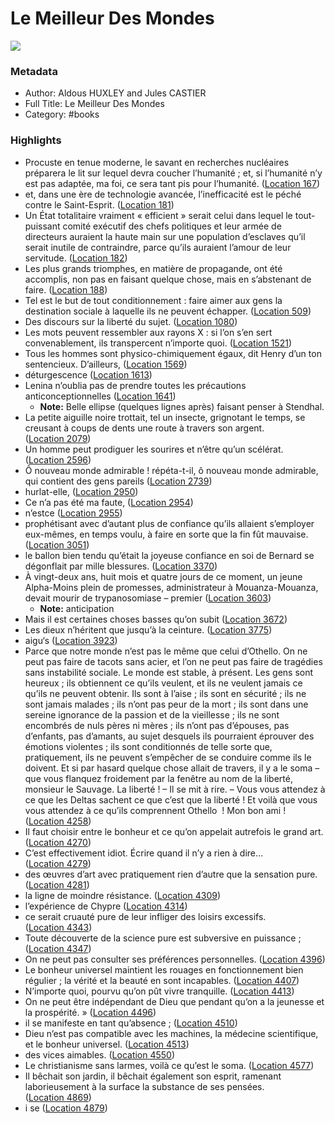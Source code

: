 # Le Meilleur Des Mondes

![](https://images-na.ssl-images-amazon.com/images/I/41fP8HLC-WL._SL2000_.jpg)

### Metadata

- Author: Aldous HUXLEY and Jules CASTIER
- Full Title: Le Meilleur Des Mondes
- Category: #books

### Highlights

- Procuste en tenue moderne, le savant en recherches nucléaires préparera le lit sur lequel devra coucher l’humanité ; et, si l’humanité n’y est pas adaptée, ma foi, ce sera tant pis pour l’humanité. ([Location 167](https://readwise.io/to_kindle?action=open&asin=B00CQAXMKM&location=167))
- et, dans une ère de technologie avancée, l’inefficacité est le péché contre le Saint-Esprit. ([Location 181](https://readwise.io/to_kindle?action=open&asin=B00CQAXMKM&location=181))
- Un État totalitaire vraiment « efficient » serait celui dans lequel le tout-puissant comité exécutif des chefs politiques et leur armée de directeurs auraient la haute main sur une population d’esclaves qu’il serait inutile de contraindre, parce qu’ils auraient l’amour de leur servitude. ([Location 182](https://readwise.io/to_kindle?action=open&asin=B00CQAXMKM&location=182))
- Les plus grands triomphes, en matière de propagande, ont été accomplis, non pas en faisant quelque chose, mais en s’abstenant de faire. ([Location 188](https://readwise.io/to_kindle?action=open&asin=B00CQAXMKM&location=188))
- Tel est le but de tout conditionnement : faire aimer aux gens la destination sociale à laquelle ils ne peuvent échapper. ([Location 509](https://readwise.io/to_kindle?action=open&asin=B00CQAXMKM&location=509))
- Des discours sur la liberté du sujet. ([Location 1080](https://readwise.io/to_kindle?action=open&asin=B00CQAXMKM&location=1080))
- Les mots peuvent ressembler aux rayons X : si l’on s’en sert convenablement, ils transpercent n’importe quoi. ([Location 1521](https://readwise.io/to_kindle?action=open&asin=B00CQAXMKM&location=1521))
- Tous les hommes sont physico-chimiquement égaux, dit Henry d’un ton sentencieux. D’ailleurs, ([Location 1569](https://readwise.io/to_kindle?action=open&asin=B00CQAXMKM&location=1569))
- déturgescence ([Location 1613](https://readwise.io/to_kindle?action=open&asin=B00CQAXMKM&location=1613))
- Lenina n’oublia pas de prendre toutes les précautions anticonceptionnelles ([Location 1641](https://readwise.io/to_kindle?action=open&asin=B00CQAXMKM&location=1641))
    - **Note:** Belle ellipse (quelques lignes après) faisant penser à Stendhal.
- La petite aiguille noire trottait, tel un insecte, grignotant le temps, se creusant à coups de dents une route à travers son argent. ([Location 2079](https://readwise.io/to_kindle?action=open&asin=B00CQAXMKM&location=2079))
- Un homme peut prodiguer les sourires et n’être qu’un scélérat. ([Location 2596](https://readwise.io/to_kindle?action=open&asin=B00CQAXMKM&location=2596))
- Ô nouveau monde admirable ! répéta-t-il, ô nouveau monde admirable, qui contient des gens pareils ([Location 2739](https://readwise.io/to_kindle?action=open&asin=B00CQAXMKM&location=2739))
- hurlat-elle, ([Location 2950](https://readwise.io/to_kindle?action=open&asin=B00CQAXMKM&location=2950))
- Ce n’a pas été ma faute, ([Location 2954](https://readwise.io/to_kindle?action=open&asin=B00CQAXMKM&location=2954))
- n’estce ([Location 2955](https://readwise.io/to_kindle?action=open&asin=B00CQAXMKM&location=2955))
- prophétisant avec d’autant plus de confiance qu’ils allaient s’employer eux-mêmes, en temps voulu, à faire en sorte que la fin fût mauvaise. ([Location 3051](https://readwise.io/to_kindle?action=open&asin=B00CQAXMKM&location=3051))
- le ballon bien tendu qu’était la joyeuse confiance en soi de Bernard se dégonflait par mille blessures. ([Location 3370](https://readwise.io/to_kindle?action=open&asin=B00CQAXMKM&location=3370))
- À vingt-deux ans, huit mois et quatre jours de ce moment, un jeune Alpha-Moins plein de promesses, administrateur à Mouanza-Mouanza, devait mourir de trypanosomiase – premier ([Location 3603](https://readwise.io/to_kindle?action=open&asin=B00CQAXMKM&location=3603))
    - **Note:** anticipation 
- Mais il est certaines choses basses qu’on subit ([Location 3672](https://readwise.io/to_kindle?action=open&asin=B00CQAXMKM&location=3672))
- Les dieux n’héritent que jusqu’à la ceinture. ([Location 3775](https://readwise.io/to_kindle?action=open&asin=B00CQAXMKM&location=3775))
- aigu‘s ([Location 3923](https://readwise.io/to_kindle?action=open&asin=B00CQAXMKM&location=3923))
- Parce que notre monde n’est pas le même que celui d’Othello. On ne peut pas faire de tacots sans acier, et l’on ne peut pas faire de tragédies sans instabilité sociale. Le monde est stable, à présent. Les gens sont heureux ; ils obtiennent ce qu’ils veulent, et ils ne veulent jamais ce qu’ils ne peuvent obtenir. Ils sont à l’aise ; ils sont en sécurité ; ils ne sont jamais malades ; ils n’ont pas peur de la mort ; ils sont dans une sereine ignorance de la passion et de la vieillesse ; ils ne sont encombrés de nuls pères ni mères ; ils n’ont pas d’épouses, pas d’enfants, pas d’amants, au sujet desquels ils pourraient éprouver des émotions violentes ; ils sont conditionnés de telle sorte que, pratiquement, ils ne peuvent s’empêcher de se conduire comme ils le doivent. Et si par hasard quelque chose allait de travers, il y a le soma – que vous flanquez froidement par la fenêtre au nom de la liberté, monsieur le Sauvage. La liberté ! – Il se mit à rire. – Vous vous attendez à ce que les Deltas sachent ce que c’est que la liberté ! Et voilà que vous vous attendez à ce qu’ils comprennent Othello  ! Mon bon ami ! ([Location 4258](https://readwise.io/to_kindle?action=open&asin=B00CQAXMKM&location=4258))
- Il faut choisir entre le bonheur et ce qu’on appelait autrefois le grand art. ([Location 4270](https://readwise.io/to_kindle?action=open&asin=B00CQAXMKM&location=4270))
- C’est effectivement idiot. Écrire quand il n’y a rien à dire… ([Location 4279](https://readwise.io/to_kindle?action=open&asin=B00CQAXMKM&location=4279))
- des œuvres d’art avec pratiquement rien d’autre que la sensation pure. ([Location 4281](https://readwise.io/to_kindle?action=open&asin=B00CQAXMKM&location=4281))
- la ligne de moindre résistance. ([Location 4309](https://readwise.io/to_kindle?action=open&asin=B00CQAXMKM&location=4309))
- l’expérience de Chypre ([Location 4314](https://readwise.io/to_kindle?action=open&asin=B00CQAXMKM&location=4314))
- ce serait cruauté pure de leur infliger des loisirs excessifs. ([Location 4343](https://readwise.io/to_kindle?action=open&asin=B00CQAXMKM&location=4343))
- Toute découverte de la science pure est subversive en puissance ; ([Location 4347](https://readwise.io/to_kindle?action=open&asin=B00CQAXMKM&location=4347))
- On ne peut pas consulter ses préférences personnelles. ([Location 4396](https://readwise.io/to_kindle?action=open&asin=B00CQAXMKM&location=4396))
- Le bonheur universel maintient les rouages en fonctionnement bien régulier ; la vérité et la beauté en sont incapables. ([Location 4407](https://readwise.io/to_kindle?action=open&asin=B00CQAXMKM&location=4407))
- N’importe quoi, pourvu qu’on pût vivre tranquille. ([Location 4413](https://readwise.io/to_kindle?action=open&asin=B00CQAXMKM&location=4413))
- On ne peut être indépendant de Dieu que pendant qu’on a la jeunesse et la prospérité. » ([Location 4496](https://readwise.io/to_kindle?action=open&asin=B00CQAXMKM&location=4496))
- il se manifeste en tant qu’absence ; ([Location 4510](https://readwise.io/to_kindle?action=open&asin=B00CQAXMKM&location=4510))
- Dieu n’est pas compatible avec les machines, la médecine scientifique, et le bonheur universel. ([Location 4513](https://readwise.io/to_kindle?action=open&asin=B00CQAXMKM&location=4513))
- des vices aimables. ([Location 4550](https://readwise.io/to_kindle?action=open&asin=B00CQAXMKM&location=4550))
- Le christianisme sans larmes, voilà ce qu’est le soma. ([Location 4577](https://readwise.io/to_kindle?action=open&asin=B00CQAXMKM&location=4577))
- Il bêchait son jardin, il bêchait également son esprit, ramenant laborieusement à la surface la substance de ses pensées. ([Location 4869](https://readwise.io/to_kindle?action=open&asin=B00CQAXMKM&location=4869))
- i se ([Location 4879](https://readwise.io/to_kindle?action=open&asin=B00CQAXMKM&location=4879))
